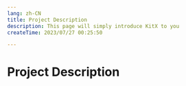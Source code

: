```yaml
---
lang: zh-CN
title: Project Description
description: This page will simply introduce KitX to you
createTime: 2023/07/27 00:25:50

---
```


# Project Description

